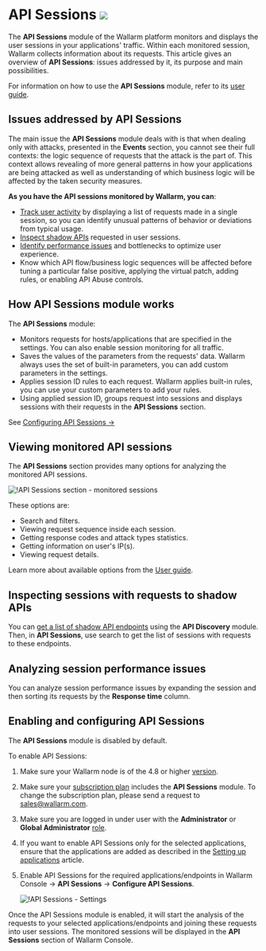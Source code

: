 # API Sessions <a href="../subscription-plans/#subscription-plans"><img src="../../images/api-security-tag.svg" style="border: none;"></a>

The **API Sessions** module of the Wallarm platform monitors and displays the user sessions in your applications' traffic. Within each monitored session, Wallarm collects information about its requests. This article gives an overview of **API Sessions**: issues addressed by it, its purpose and main possibilities.

For information on how to use the **API Sessions** module, refer to its [user guide](../user-guides/api-sessions.md).

## Issues addressed by API Sessions

The main issue the **API Sessions** module deals with is that when dealing only with attacks, presented in the **Events** section, you cannot see their full contexts: the logic sequence of requests that the attack is the part of. This context allows revealing of more general patterns in how your applications are being attacked as well as understanding of which business logic will be affected by the taken security measures.

**As you have the API sessions monitored by Wallarm, you can**:

* [Track user activity](#viewing-monitored-api-sessions) by displaying a list of requests made in a single session, so you can identify unusual patterns of behavior or deviations from typical usage.
* [Inspect shadow APIs](#inspecting-sessions-with-requests-to-shadow-apis) requested in user sessions.
* [Identify performance issues](#analyzing-session-performance-issues) and bottlenecks to optimize user experience.
* Know which API flow/business logic sequences will be affected before tuning a particular false positive, applying the virtual patch, adding rules, or enabling API Abuse controls.

## How API Sessions module works

The **API Sessions** module:

* Monitors requests for hosts/applications that are specified in the settings. You can also enable session monitoring for all traffic.
* Saves the values of the parameters from the requests' data. Wallarm always uses the set of built-in parameters, you can add custom parameters in the settings.
* Applies session ID rules to each request. Wallarm applies built-in rules, you can use your custom parameters to add your rules.
* Using applied session ID, groups request into sessions and displays sessions with their requests in the **API Sessions** section.

See [Configuring API Sessions →](../user-guides/api-sessions.md#configuring-api-sessions)

## Viewing monitored API sessions

The **API Sessions** section provides many options for analyzing the monitored API sessions.

![!API Sessions section - monitored sessions](../images/api-sessions/api-sessions.png)

These options are:

* Search and filters.
* Viewing request sequence inside each session.
* Getting response codes and attack types statistics.
* Getting information on user's IP(s).
* Viewing request details.

Learn more about available options from the [User guide](../user-guides/api-sessions.md).

## Inspecting sessions with requests to shadow APIs

You can [get a list of shadow API endpoints](../user-guides/api-discovery.md#displaying-shadow-api) using the **API Discovery** module. Then, in **API Sessions**, use search to get the list of sessions with requests to these endpoints.

## Analyzing session performance issues

You can analyze session performance issues by expanding the session and then sorting its requests by the **Response time** column.

## Enabling and configuring API Sessions

The **API Sessions** module is disabled by default.

To enable API Sessions:

1. Make sure your Wallarm node is of the 4.8 or higher [version](../updating-migrating/versioning-policy.md#version-list).
1. Make sure your [subscription plan](subscription-plans.md#subscription-plans) includes the **API Sessions** module. To change the subscription plan, please send a request to [sales@wallarm.com](mailto:sales@wallarm.com).
1. Make sure you are logged in under user with the **Administrator** or **Global Administrator** [role](../user-guides/settings/users.md#user-roles).
1. If you want to enable API Sessions only for the selected applications, ensure that the applications are added as described in the [Setting up applications](../user-guides/settings/applications.md) article.
1. Enable API Sessions for the required applications/endpoints in Wallarm Console → **API Sessions** → **Configure API Sessions**.

    ![!API Sessions - Settings](../images/api-sessions/api-sessions-settings.png)

Once the API Sessions module is enabled, it will start the analysis of the requests to your selected applications/endpoints and joining these requests into user sessions. The monitored sessions will be displayed in the **API Sessions** section of Wallarm Console.
